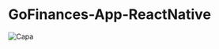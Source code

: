 # GoFinances-App-ReactNative

![Capa](https://user-images.githubusercontent.com/53982668/150881341-5cb964b3-31ed-4b40-8b86-96548f9e77f9.png)
